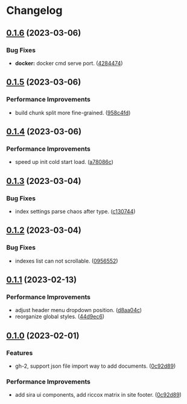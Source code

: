 # Changelog

## [0.1.6](https://github.com/riccox/meilisearch-ui/compare/v0.1.5...v0.1.6) (2023-03-06)


### Bug Fixes

* **docker:** docker cmd serve port. ([4284474](https://github.com/riccox/meilisearch-ui/commit/4284474e0567be1a74d6b01e190ca3375d7a5458))

## [0.1.5](https://github.com/riccox/meilisearch-ui/compare/v0.1.4...v0.1.5) (2023-03-06)


### Performance Improvements

* build chunk split more fine-grained. ([958c4fd](https://github.com/riccox/meilisearch-ui/commit/958c4fd14b6445e066a0d1d71fa20fa64a78f4bb))

## [0.1.4](https://github.com/riccox/meilisearch-ui/compare/v0.1.3...v0.1.4) (2023-03-06)


### Performance Improvements

* speed up init cold start load. ([a78086c](https://github.com/riccox/meilisearch-ui/commit/a78086c5e418117fbd5ad33ea3ef857e126ac450))

## [0.1.3](https://github.com/riccox/meilisearch-ui/compare/v0.1.2...v0.1.3) (2023-03-04)


### Bug Fixes

* index settings parse chaos after type. ([c130744](https://github.com/riccox/meilisearch-ui/commit/c1307441db31566bd720197a6e2703f4a58c569d))

## [0.1.2](https://github.com/riccox/meilisearch-ui/compare/v0.1.1...v0.1.2) (2023-03-04)


### Bug Fixes

* indexes list can not scrollable. ([0956552](https://github.com/riccox/meilisearch-ui/commit/09565524f11304247677c81e9da3447e54c4a82e))

## [0.1.1](https://github.com/riccox/meilisearch-ui/compare/v0.1.0...v0.1.1) (2023-02-13)


### Performance Improvements

* adjust header menu dropdown position. ([d8aa04c](https://github.com/riccox/meilisearch-ui/commit/d8aa04c976a05da7aeb6029a3d0e139e561893a2))
* reorganize global styles. ([44d9ec6](https://github.com/riccox/meilisearch-ui/commit/44d9ec6e102232fe93f252a0aa7314fef6c81f1c))

## [0.1.0](https://github.com/riccox/meilisearch-ui/compare/v0.0.5...v0.1.0) (2023-02-01)


### Features

* gh-2, support json file import way to add documents. ([0c92d89](https://github.com/riccox/meilisearch-ui/commit/0c92d89269afd519d4291403b3a73cc690a6a6f7))


### Performance Improvements

* add sira ui components, add riccox matrix in site footer. ([0c92d89](https://github.com/riccox/meilisearch-ui/commit/0c92d89269afd519d4291403b3a73cc690a6a6f7))
